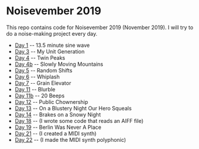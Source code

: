 # Noisevember 2019

This repo contains code for Noisevember 2019 (November 2019). I will
try to do a noise-making project every day.

* [Day 1](day-01) -- 13.5 minute sine wave
* [Day 3](day-03) -- My Unit Generation
* [Day 4](day-04) -- Twin Peaks
* [Day 4b](day-04b) -- Slowly Moving Mountains
* [Day 5](day-05) -- Random Shifts
* [Day 6](day-06) -- Whiplash
* [Day 7](day-07) -- Grain Elevator
* [Day 11](day-11) -- Blurble
* [Day 11b](day-11b) -- 20 Beeps
* [Day 12](day-12) -- Public Chownership
* [Day 13](day-13) -- On a Blustery Night Our Hero Squeals
* [Day 14](day-14) -- Brakes on a Snowy Night
* [Day 18](day-18) -- (I wrote some code that reads an AIFF file)
* [Day 19](day-19) -- Berlin Was Never A Place
* [Day 21](day-21) -- (I created a MIDI synth)
* [Day 22](day-22) -- (I made the MIDI synth polyphonic)
